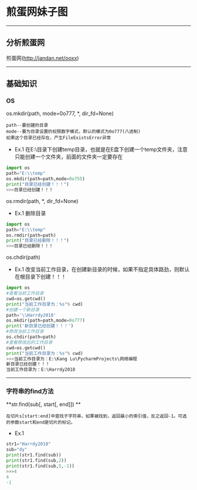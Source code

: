 # 煎蛋网妹子图


***
## 分析煎蛋网
煎蛋网(http://jandan.net/ooxx)

***
## 基础知识
### OS
os.mkdir(path, mode=0o777, *, dir_fd=None)
```
path--要创建的目录
mode--要为目录设置的权限数字模式，默认的模式为0o777(八进制)
如果这个目录已经存在，产生FileExistsError异常
```
* Ex.1 在E:\目录下创建temp目录，也就是在E盘下创建一个temp文件夹，注意只能创建一个文件夹，前面的文件夹一定要存在
```python
import os
path="E:\\temp"
os.mkdir(path=path,mode=0o755)
print("目录已经创建！！！")
>>>目录已经创建！！！
```
os.rmdir(path, *, dir_fd=None)
* Ex.1 删除目录
```python
import os
path="E:\\temp"
os.rmdir(path=path)
print("目录已经删除！！！")
>>>目录已经删除！！！
```
os.chdir(path)
* Ex.1 改变当前工作目录，在创建新目录的时候，如果不指定具体路劲，则默认在根目录下创建！！！
```python
import os
#查看当前工作目录
cwd=os.getcwd()
print("当前工作目录为：%s"% cwd)
#创建一个新目录
path='\\Harrdy2018'
os.mkdir(path=path,mode=0o777)
print('新目录已经创建！！！')
#修改当前工作目录
os.chdir(path=path)
#查看修改后的工作目录
cwd=os.getcwd()
print("当前工作目录为：%s"% cwd)
>>>当前工作目录为：E:\Kang Lu\PycharmProjects\网络编程
新目录已经创建！！！
当前工作目录为：E:\Harrdy2018
```

***
### 字符串的find方法
**str.find(sub[, start[, end]]) **
```
在切片s[start:end]中查找子字符串，如果被找到，返回最小的索引值，反之返回-1。可选的参数start和end是切片的标记。
```
* Ex.1
```python
str1="Harrdy2018"
sub="dy"
print(str1.find(sub))
print(str1.find(sub,2))
print(str1.find(sub,5,-1))
>>>4
4
-1
```
